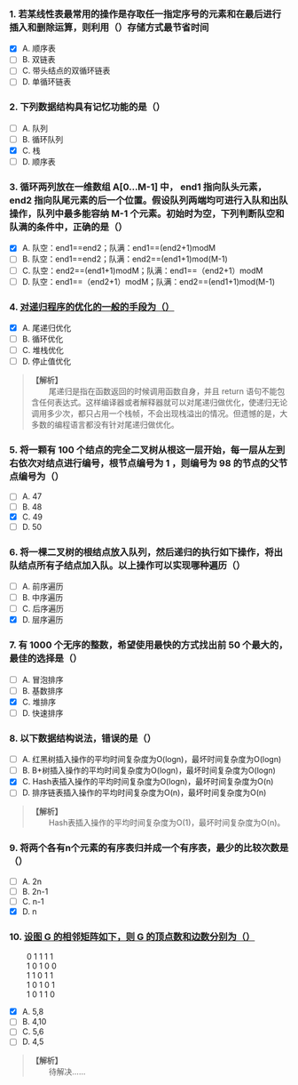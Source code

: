 ### 1. 若某线性表最常用的操作是存取任一指定序号的元素和在最后进行插入和删除运算，则利用（）存储方式最节省时间
- [x] A. 顺序表
- [ ] B. 双链表
- [ ] C. 带头结点的双循环链表
- [ ] D. 单循环链表

### 2. 下列数据结构具有记忆功能的是（）
- [ ] A. 队列
- [ ] B. 循环队列
- [x] C. 栈
- [ ] D. 顺序表

### 3. 循环两列放在一维数组 A[0…M-1] 中， end1 指向队头元素， end2 指向队尾元素的后一个位置。假设队列两端均可进行入队和出队操作，队列中最多能容纳 M-1 个元素。初始时为空，下列判断队空和队满的条件中，正确的是（）
- [x] A. 队空：end1==end2；队满：end1==(end2+1)modM
- [ ] B. 队空：end1==end2；队满：end2==(end1+1)mod(M-1)
- [ ] C. 队空：end2==(end1+1)modM；队满：end1==（end2+1）modM
- [ ] D. 队空：end1==（end2+1）modM；队满：end2==(end1+1)mod(M-1)

### 4. [对递归程序的优化的一般的手段为（）](https://www.nowcoder.com/questionTerminal/c7c14a2d52ea458c95fed1e6198ca4e8?orderByHotValue=2&page=1&onlyReference=false)
- [x] A. 尾递归优化
- [ ] B. 循环优化
- [ ] C. 堆栈优化
- [ ] D. 停止值优化

> **【解析】**<br>
> &#160; &#160; &#160; &#160; 尾递归是指在函数返回的时候调用函数自身，并且 return 语句不能包含任何表达式。这样编译器或者解释器就可以对尾递归做优化，使递归无论调用多少次，都只占用一个栈帧，不会出现栈溢出的情况。但遗憾的是，大多数的编程语言都没有针对尾递归做优化。<br>

### 5. 将一颗有 100 个结点的完全二叉树从根这一层开始，每一层从左到右依次对结点进行编号，根节点编号为 1 ，则编号为 98 的节点的父节点编号为（）
- [ ] A. 47
- [ ] B. 48
- [x] C. 49
- [ ] D. 50

### 6. 将一棵二叉树的根结点放入队列，然后递归的执行如下操作，将出队结点所有子结点加入队。以上操作可以实现哪种遍历（）
- [ ] A. 前序遍历
- [ ] B. 中序遍历
- [ ] C. 后序遍历
- [x] D. 层序遍历

### 7. 有 1000 个无序的整数，希望使用最快的方式找出前 50 个最大的，最佳的选择是（）
- [ ] A. 冒泡排序
- [ ] B. 基数排序
- [x] C. 堆排序
- [ ] D. 快速排序

### 8. 以下数据结构说法，错误的是（）
- [ ] A. 红黑树插入操作的平均时间复杂度为O(logn)，最坏时间复杂度为O(logn)
- [ ] B. B+树插入操作的平均时间复杂度为O(logn)，最坏时间复杂度为O(logn)
- [x] C. Hash表插入操作的平均时间复杂度为O(logn)，最坏时间复杂度为O(n)
- [ ] D. 排序链表插入操作的平均时间复杂度为O(n)，最坏时间复杂度为O(n)

> **【解析】**<br>
> &#160; &#160; &#160; &#160; Hash表插入操作的平均时间复杂度为O(1)，最坏时间复杂度为O(n)。<br>

### 9. 将两个各有n个元素的有序表归并成一个有序表，最少的比较次数是（）
- [ ] A. 2n
- [ ] B. 2n-1
- [ ] C. n-1
- [x] D. n

### 10. [设图 G 的相邻矩阵如下，则 G 的顶点数和边数分别为（）](https://www.nowcoder.com/questionTerminal/bf9388cb9d5d4057a80f14258282cdd6?source=relative)
&#160; &#160; &#160; &#160; 0 1 1 1 1<br>
&#160; &#160; &#160; &#160; 1 0 1 0 0<br>
&#160; &#160; &#160; &#160; 1 1 0 1 1<br>
&#160; &#160; &#160; &#160; 1 0 1 0 1<br>
&#160; &#160; &#160; &#160; 1 0 1 1 0<br>

- [x] A. 5,8
- [ ] B. 4,10
- [ ] C. 5,6
- [ ] D. 4,5

> **【解析】**<br>
> &#160; &#160; &#160; &#160; 待解决......<br>
